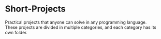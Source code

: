 # Short-Projects

Practical projects that anyone can solve in any programming language. 
These projects are divided in multiple categories, and each category has its own folder.
